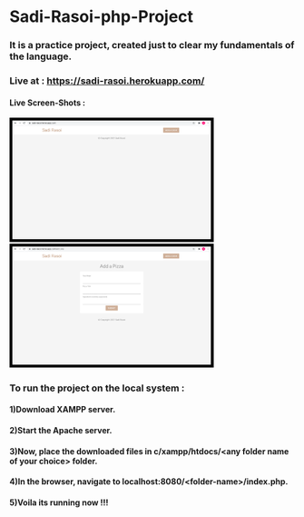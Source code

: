 # Sadi-Rasoi-php-Project

### It is a practice project, created just to clear my fundamentals of the language.

### Live at : https://sadi-rasoi.herokuapp.com/

#### Live Screen-Shots : <br>

 <p float="left">
 <img style="border: 5px solid black" src="https://github.com/techschneiderrr/sadi-rasoi-php-project/blob/main/img/1.png?raw=true" width="350">  
 <img style="border: 5px solid black" src="https://github.com/techschneiderrr/sadi-rasoi-php-project/blob/main/img/2.png?raw=true" width="350"> 
 </p>

### To run the project on the local system :

#### 1)Download XAMPP server.

#### 2)Start the Apache server.

#### 3)Now, place the downloaded files in c/xampp/htdocs/\<any folder name of your choice> folder.

#### 4)In the browser, navigate to localhost:8080/\<folder-name>/index.php.

#### 5)Voila its running now !!!
